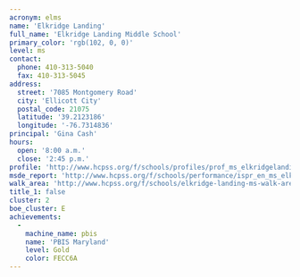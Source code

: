```yaml
---
acronym: elms
name: 'Elkridge Landing'
full_name: 'Elkridge Landing Middle School'
primary_color: 'rgb(102, 0, 0)'
level: ms
contact:
  phone: 410-313-5040
  fax: 410-313-5045
address:
  street: '7085 Montgomery Road'
  city: 'Ellicott City'
  postal_code: 21075
  latitude: '39.2123186'
  longitude: '-76.7314836'
principal: 'Gina Cash'
hours:
  open: '8:00 a.m.'
  close: '2:45 p.m.'
profile: 'http://www.hcpss.org/f/schools/profiles/prof_ms_elkridgelanding.pdf'
msde_report: 'http://www.hcpss.org/f/schools/performance/ispr_en_ms_elkridgelanding.pdf'
walk_area: 'http://www.hcpss.org/f/schools/elkridge-landing-ms-walk-area.pdf'
title_1: false
cluster: 2
boe_cluster: E
achievements:
  -
    machine_name: pbis
    name: 'PBIS Maryland'
    level: Gold
    color: FECC6A
---
```

